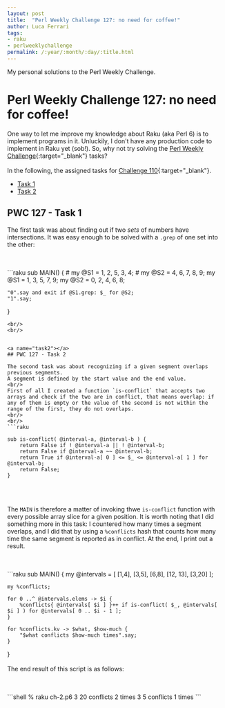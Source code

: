 ```yaml
---
layout: post
title:  "Perl Weekly Challenge 127: no need for coffee!" 
author: Luca Ferrari
tags:
- raku
- perlweeklychallenge
permalink: /:year/:month/:day/:title.html
---
```

My personal solutions to the Perl Weekly Challenge.

# Perl Weekly Challenge 127: no need for coffee!

One way to let me improve my knowledge about Raku (aka Perl 6) is to implement programs in it.
Unluckily, I don't have any production code to implement in Raku yet (sob!).
So, why not try solving the [Perl Weekly Challenge](https://perlweeklychallenge.org/){:target="_blank"} tasks?
<br/>
<br/>
In the following, the assigned tasks for [Challenge 110](https://perlweeklychallenge.org/blog/perl-weekly-challenge-0110/){:target="_blank"}.
<br/>
- [Task 1](#task1)
- [Task 2](#task2)



<a name="task1"></a>
## PWC 127 - Task 1

The first task was about finding out if two *sets* of numbers have intersections. It was easy enough to be solved with a `.grep` of one set into the other:

<br/>
<br/>
```raku
sub MAIN() {
    # my @S1 = 1, 2, 5, 3, 4;
    # my @S2 = 4, 6, 7, 8, 9;
    my @S1 = 1, 3, 5, 7, 9;
    my @S2 = 0, 2, 4, 6, 8;

    "0".say and exit if @S1.grep: $_ for @S2;
    "1".say;
}
```
<br/>
<br/>


<a name="task2"></a>
## PWC 127 - Task 2

The second task was about recognizing if a given segment overlaps previous segments.
A segment is defined by the start value and the end value.
<br/>
First of all I created a function `is-conflict` that accepts two arrays and check if the two are in conflict, that means overlap: if any of them is empty or the value of the second is not within the range of the first, they do not overlaps.
<br/>
<br/>
```raku

sub is-conflict( @interval-a, @interval-b ) {
    return False if ! @interval-a || ! @interval-b;
    return False if @interval-a ~~ @interval-b;
    return True if @interval-a[ 0 ] <= $_ <= @interval-a[ 1 ] for @interval-b;
    return False;
}

```
<br/>
<br/>

The `MAIN` is therefore a matter of invoking thwe `is-conflict` function with every possible array slice for a given position. It is worth noting that I did something more in this task: I countered how many times a segment overlaps, and I did that by using a `%conflicts` hash that counts how many time the same segment is reported as in conflict. At the end, I print out a result.


<br/>
<br/>
```raku
sub MAIN() {
    my @intervals = [ [1,4], [3,5], [6,8], [12, 13], [3,20] ];

    my %conflicts;
    
    for 0 ..^ @intervals.elems -> $i {
        %conflicts{ @intervals[ $i ] }++ if is-conflict( $_, @intervals[ $i ] ) for @intervals[ 0 .. $i - 1 ];
    }

    for %conflicts.kv -> $what, $how-much {
        "$what conflicts $how-much times".say;
    }
}
<br/>
<br/>
The end result of this script is as follows:

<br/>
<br/>
```shell
% raku ch-2.p6 
3 20 conflicts 2 times
3 5 conflicts 1 times
```
